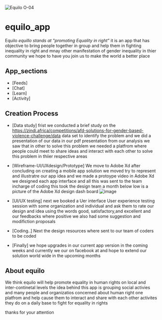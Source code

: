 ![Equilo O-04](https://user-images.githubusercontent.com/44718084/130879285-b7e4f518-d112-4749-9241-3fa7f5faf2e6.png)
# equilo_app
Equilo <i>equillo stands at "promoting Equality in right"</i>
it is an app that has objective to bring people together in group and help them 
in fighting inequality in right and mnay other manifestation of gender inequality 
in thier community we hope to have you join us to make the world a better place

## App_sections

* [Feeds]
* [Chat]
* [Learn]
* [Activity]

## Creation Process 

* [Data study] frist we conducted a brief study on the https://zindi.africa/competitions/afd-solutions-for-gender-based-violence-challenge/data data set
to identify the problem and we did a presentation of our data in our pdf presentation from our analysis we saw that in other to solve this  problem 
 we needed a platfrom where people could meet to share ideas and interact with each other to solve this problem in thiier respective areas 

* [Wireframe-UI/UXdesign/Prototype] We  move to Adobe Xd after concluding on creating a mobile app solution we moved 
try to represent and illustratre our app idea and we made a protoype video 
in Adobe Xd we designed each app interface and all this was sent to the team incharge of coding this took the design
team a month  below low is a picture of the Adobe Xd design dash board
![image](https://user-images.githubusercontent.com/44718084/130881067-8eac1ccf-fd72-4a16-ba1c-51899b183da0.png)

* [UI/UX testing] next we booked a Uer interface User experience testing session with some organization and individual and 
ask them to rate our design and idea using the words good, satisfactory,and excellent 
and our feedbacks where positive we also had some suggestion and modifiction proposals 

* [Coding..] Next the design resources where sent to our team of coders to be coded 




* [Finally] we hope upgrades in our current app version in the coming weeks 
and currently we our on facebook at and hope to extend our solution world wide in the upcoming months  


## About equilo

We think equilo will help promote equality in human rights on local and inter-continetal levels
the idea behind this app is grouping social activies and many people and organizatios concerned 
about human right one platfrom and help cause them to interact and share with each other 
activites they do on a daily base to fight for equality in rights 

thanks for your attention 

